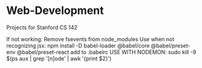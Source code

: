 # Web-Development
Projects for Stanford CS 142

If not working: 
    Remove fsevents from node_modules
    Use when not recognizing jsx: npm install -D babel-loader @babel/core @babel/preset-env @babel/preset-react
    add to .babelrc
    USE WITH NODEMON: sudo kill -9 $(ps aux | grep '[n]ode' | awk '{print $2}')
